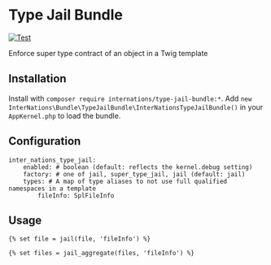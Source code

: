 # Type Jail Bundle

[![Test](https://github.com/InterNations/type-jail-bundle/actions/workflows/tests.yaml/badge.svg)](https://github.com/InterNations/type-jail-bundle/actions/workflows/tests.yaml)

Enforce super type contract of an object in a Twig template

## Installation

Install with `composer require internations/type-jail-bundle:*`. Add
`new InterNations\Bundle\TypeJailBundle\InterNationsTypeJailBundle()` in your `AppKernel.php` to load the bundle.

## Configuration
```
inter_nations_type_jail:
    enabled: # boolean (default: reflects the kernel.debug setting)
    factory: # one of jail, super_type_jail, jail (default: jail)
    types: # A map of type aliases to not use full qualified namespaces in a template
        fileInfo: SplFileInfo
```

## Usage

```twig
{% set file = jail(file, 'fileInfo') %}
```

```twig
{% set files = jail_aggregate(files, 'fileInfo') %}
```
